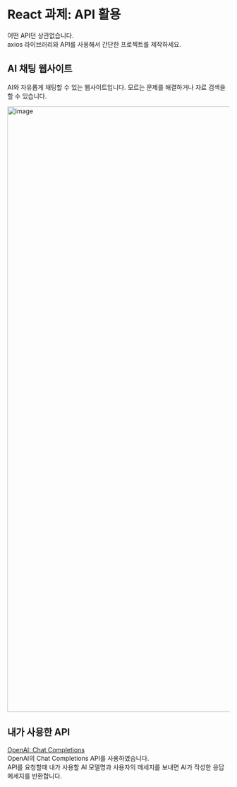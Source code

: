 # React 과제: API 활용
어떤 API던 상관없습니다.   
axios 라이브러리와 API를 사용해서 간단한 프로젝트를 제작하세요.

## AI 채팅 웹사이트
AI와 자유롭게 채팅할 수 있는 웹사이트입니다. 모르는 문제를 해결하거나 자료 검색을 할 수 있습니다.

<img width="1369" alt="image" src="https://github.com/user-attachments/assets/7c2ecde4-b392-48aa-8f54-15c3cd255ba2" />


## 내가 사용한 API
[OpenAI: Chat Completions](https://platform.openai.com/docs/api-reference/chat/create)  
OpenAI의 Chat Completions API를 사용하였습니다.  
API를 요청할때 내가 사용할 AI 모델명과 사용자의 메세지를 보내면 AI가 작성한 응답 메세지를 반환합니다.

